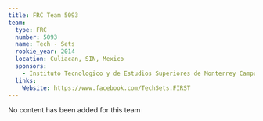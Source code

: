 ```yaml
---
title: FRC Team 5093
team:
  type: FRC
  number: 5093
  name: Tech - Sets
  rookie_year: 2014
  location: Culiacan, SIN, Mexico
  sponsors:
    - Instituto Tecnologico y de Estudios Superiores de Monterrey Campus Sinaloa
  links:
    Website: https://www.facebook.com/TechSets.FIRST
---
```

No content has been added for this team